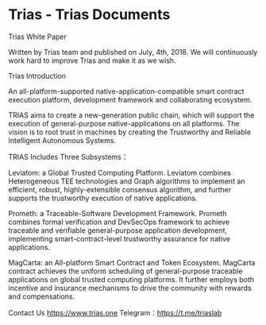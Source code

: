 # Trias - Trias Documents

Trias White Paper

Written by Trias team and published on July, 4th, 2018. We will continuously work hard to improve Trias and make it as we wish.

Trias Introduction

An all-platform-supported native-application-compatible smart contract execution platform, development framework and collaborating ecosystem.

TRIAS aims to create a new-generation public chain, which will support the execution of general-purpose native-applications on all platforms. The vision is to root trust in machines by creating the Trustworthy and Reliable Intelligent Autonomous Systems.

TRIAS Includes Three Subsystems：

Leviatom: a Global Trusted Computing Platform. Leviatom combines Heterogeneous TEE technologies and Graph algorithms to implement an efficient, robust, highly-extensible consensus algorithm, and further supports the trustworthy execution of native applications.

Prometh: a Traceable-Software Development Framework. Prometh combines formal verification and DevSecOps framework to achieve traceable and verifiable general-purpose application development, implementing smart-contract-level trustworthy assurance for native applications.

MagCarta: an All-platform Smart Contract and Token Ecosystem. MagCarta contract achieves the uniform scheduling of general-purpose traceable applications on global trusted computing platforms. It further employs both incentive and insurance mechanisms to drive the community with rewards and compensations.

Contact Us
https://www.trias.one 
Telegram：https://t.me/triaslab
